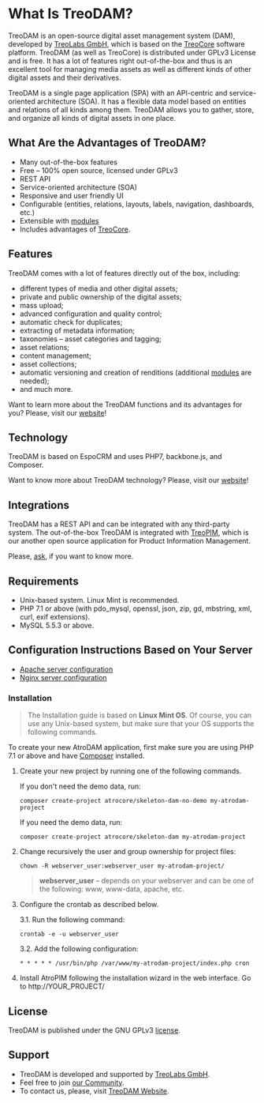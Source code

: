 # What Is TreoDAM?

TreoDAM is an open-source digital asset management system (DAM), developed by [TreoLabs GmbH](https://treolabs.com/), which is based on the [TreoCore](https://github.com/treolabs/treocore) software platform. TreoDAM (as well as TreoCore) is distributed under GPLv3 License and is free. It has a lot of features right out-of-the-box and thus is an excellent tool for managing media assets as well as different kinds of other digital assets and their derivatives.

TreoDAM is a single page application (SPA) with an API-centric and service-oriented architecture (SOA). It has a flexible data model based on entities and relations of all kinds among them.  TreoDAM allows you to gather, store, and organize all kinds of digital assets in one place.

## What Are the Advantages of TreoDAM?

- Many out-of-the-box features
- Free – 100% open source, licensed under GPLv3
- REST API
- Service-oriented architecture (SOA)
- Responsive and user friendly UI
- Configurable (entities, relations, layouts, labels, navigation, dashboards, etc.)
- Extensible with [modules](https://treodam.com/product) 
- Includes advantages of [TreoCore](https://github.com/treolabs/treocore).

## Features

TreoDAM comes with a lot of features directly out of the box, including:

- different types of media and other digital assets;
- private and public ownership of the digital assets;
- mass upload;
- advanced configuration and quality control;
- automatic check for duplicates;
- extracting of metadata information;
- taxonomies – asset categories and tagging;
- asset relations;
- content management;
- asset collections;
- automatic versioning and creation of renditions (additional [modules](https://treodam.com/product) are needed); 
- and much more.

Want to learn more about the TreoDAM functions and its advantages for you? Please, visit our [website](http://treodam.com/features)! 

## Technology

TreoDAM is based on EspoCRM and uses PHP7, backbone.js, and Composer.

Want to know more about TreoDAM technology? Please, visit our [website](https://treodam.com/features)!

## Integrations

TreoDAM has a REST API and can be integrated with any third-party system. The out-of-the-box TreoDAM is integrated with [TreoPIM](https://github.com/treolabs/treopim), which is our another open source application for Product Information Management.

Please, [ask](https://treodam.com/contact), if you want to know more.

## Requirements

- Unix-based system. Linux Mint is recommended.
- PHP 7.1 or above (with pdo_mysql, openssl, json, zip, gd, mbstring, xml, curl, exif extensions).
- MySQL 5.5.3 or above.

## Configuration Instructions Based on Your Server

- [Apache server configuration](https://github.com/treolabs/treocore/blob/master/docs/en/administration/apache-server-configuration.md)
- [Nginx server configuration](https://github.com/treolabs/treocore/blob/master/docs/en/administration/nginx-server-configuration.md)

### Installation

> The Installation guide is based on **Linux Mint OS**. Of course, you can use any Unix-based system, but make sure that your OS supports the following commands.<br/>

To create your new AtroDAM application, first make sure you are using PHP 7.1 or above and have [Composer](https://getcomposer.org/) installed.

1. Create your new project by running one of the following commands.

   If you don't need the demo data, run:
   ```
   composer create-project atrocore/skeleton-dam-no-demo my-atrodam-project
   ```
   If you need the demo data, run:
    ```
   composer create-project atrocore/skeleton-dam my-atrodam-project
   ```
2. Change recursively the user and group ownership for project files: 
   ```
   chown -R webserver_user:webserver_user my-atrodam-project/
   ```
   >**webserver_user** – depends on your webserver and can be one of the following: www, www-data, apache, etc.

3. Configure the crontab as described below.

   3.1. Run the following command:
      ```
      crontab -e -u webserver_user
      ```
   3.2. Add the following configuration:
      ```
      * * * * * /usr/bin/php /var/www/my-atrodam-project/index.php cron
      ```      

4. Install AtroPIM following the installation wizard in the web interface. Go to http://YOUR_PROJECT/
## License

TreoDAM is published under the GNU GPLv3 [license](https://github.com/treolabs/treodam/blob/master/LICENSE.txt).

## Support

- TreoDAM is developed and supported by [TreoLabs GmbH](https://treolabs.com/).
- Feel free to join [our Community](https://community.treolabs.com/).
- To contact us, please, visit [TreoDAM Website](http://treodam.com/).
